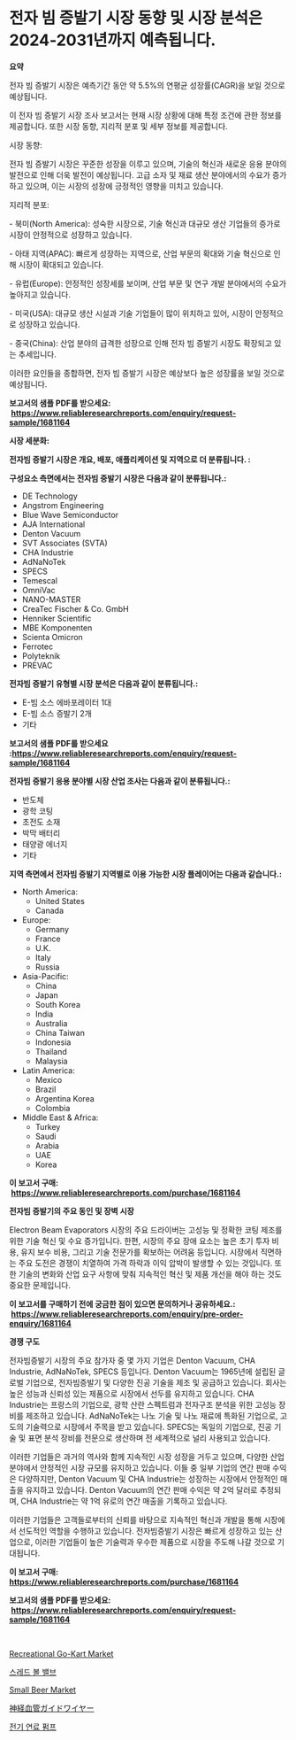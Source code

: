 <p><h1>전자 빔 증발기 시장 동향 및 시장 분석은 2024-2031년까지 예측됩니다.</h1></p><p><strong>요약</strong></p>
<p><p>전자 빔 증발기 시장은 예측기간 동안 약 5.5%의 연평균 성장률(CAGR)을 보일 것으로 예상됩니다.</p><p>이 전자 빔 증발기 시장 조사 보고서는 현재 시장 상황에 대해 특정 조건에 관한 정보를 제공합니다. 또한 시장 동향, 지리적 분포 및 세부 정보를 제공합니다.</p><p>시장 동향:</p><p>전자 빔 증발기 시장은 꾸준한 성장을 이루고 있으며, 기술의 혁신과 새로운 응용 분야의 발전으로 인해 더욱 발전이 예상됩니다. 고급 소자 및 재료 생산 분야에서의 수요가 증가하고 있으며, 이는 시장의 성장에 긍정적인 영향을 미치고 있습니다.</p><p>지리적 분포:</p><p>- 북미(North America): 성숙한 시장으로, 기술 혁신과 대규모 생산 기업들의 증가로 시장이 안정적으로 성장하고 있습니다.</p><p>- 아태 지역(APAC): 빠르게 성장하는 지역으로, 산업 부문의 확대와 기술 혁신으로 인해 시장이 확대되고 있습니다.</p><p>- 유럽(Europe): 안정적인 성장세를 보이며, 산업 부문 및 연구 개발 분야에서의 수요가 높아지고 있습니다.</p><p>- 미국(USA): 대규모 생산 시설과 기술 기업들이 많이 위치하고 있어, 시장이 안정적으로 성장하고 있습니다.</p><p>- 중국(China): 산업 분야의 급격한 성장으로 인해 전자 빔 증발기 시장도 확장되고 있는 추세입니다.</p><p>이러한 요인들을 종합하면, 전자 빔 증발기 시장은 예상보다 높은 성장률을 보일 것으로 예상됩니다.</p></p>
<p><strong>보고서의 샘플 PDF를 받으세요: &nbsp;<a href="https://www.reliableresearchreports.com/enquiry/request-sample/1681164">https://www.reliableresearchreports.com/enquiry/request-sample/1681164</a></strong></p>
<p><strong>시장 세분화:</strong></p>
<p><strong> 전자빔 증발기 시장은 개요, 배포, 애플리케이션 및 지역으로 더 분류됩니다. :</strong></p>
<p><strong>구성요소 측면에서는 전자빔 증발기 시장은 다음과 같이 분류됩니다.:</strong></p>
<p><ul><li>DE Technology</li><li>Angstrom Engineering</li><li>Blue Wave Semiconductor</li><li>AJA International</li><li>Denton Vacuum</li><li>SVT Associates (SVTA)</li><li>CHA Industrie</li><li>AdNaNoTek</li><li>SPECS</li><li>Temescal</li><li>OmniVac</li><li>NANO-MASTER</li><li>CreaTec Fischer & Co. GmbH</li><li>Henniker Scientific</li><li>MBE Komponenten</li><li>Scienta Omicron</li><li>Ferrotec</li><li>Polyteknik</li><li>PREVAC</li></ul></p>
<p><strong> 전자빔 증발기 유형별 시장 분석은 다음과 같이 분류됩니다.:</strong></p>
<p><ul><li>E-빔 소스 에바포레이터 1대</li><li>E-빔 소스 증발기 2개</li><li>기타</li></ul></p>
<p><strong>보고서의 샘플 PDF를 받으세요 :<a href="https://www.reliableresearchreports.com/enquiry/request-sample/1681164">https://www.reliableresearchreports.com/enquiry/request-sample/1681164</a></strong></p>
<p><strong> 전자빔 증발기 응용 분야별 시장 산업 조사는 다음과 같이 분류됩니다.:</strong></p>
<p><ul><li>반도체</li><li>광학 코팅</li><li>초전도 소재</li><li>박막 배터리</li><li>태양광 에너지</li><li>기타</li></ul></p>
<p><strong>지역 측면에서 전자빔 증발기 지역별로 이용 가능한 시장 플레이어는 다음과 같습니다.:</strong></p>
<p><ul>
    <li>
        North America:
        <ul>
            <li>United States</li>
            <li>Canada</li>
        </ul>
    </li>
    <li>
        Europe:
        <ul>
            <li>Germany</li>
            <li>France</li>
            <li>U.K.</li>
            <li>Italy</li>
            <li>Russia</li>
        </ul>
    </li>
    <li>
        Asia-Pacific:
        <ul>
            <li>China</li>
            <li>Japan</li>
            <li>South Korea</li>
            <li>India</li>
            <li>Australia</li>
            <li>China Taiwan</li>
            <li>Indonesia</li>
            <li>Thailand</li>
            <li>Malaysia</li>
        </ul>
    </li>
    <li>
        Latin America:
        <ul>
            <li>Mexico</li>
            <li>Brazil</li>
            <li>Argentina Korea</li>
            <li>Colombia</li>
        </ul>
    </li>
    <li>
        Middle East & Africa:
        <ul>
            <li>Turkey</li>
            <li>Saudi</li>
            <li>Arabia</li>
            <li>UAE</li>
            <li>Korea</li>
        </ul>
    </li>
    </ul></p>
<p><strong>이 보고서 구매: &nbsp;<a href="https://www.reliableresearchreports.com/purchase/1681164">https://www.reliableresearchreports.com/purchase/1681164</a></strong></p>
<p><strong>전자빔 증발기의 주요 동인 및 장벽 시장</strong></p>
<p><p>Electron Beam Evaporators 시장의 주요 드라이버는 고성능 및 정확한 코팅 제조를 위한 기술 혁신 및 수요 증가입니다. 한편, 시장의 주요 장애 요소는 높은 초기 투자 비용, 유지 보수 비용, 그리고 기술 전문가를 확보하는 어려움 등입니다. 시장에서 직면하는 주요 도전은 경쟁이 치열하여 가격 하락과 이익 압박이 발생할 수 있는 것입니다. 또한 기술의 변화와 산업 요구 사항에 맞춰 지속적인 혁신 및 제품 개선을 해야 하는 것도 중요한 문제입니다.</p></p>
<p><strong>이 보고서를 구매하기 전에 궁금한 점이 있으면 문의하거나 공유하세요.: &nbsp;<a href="https://www.reliableresearchreports.com/enquiry/pre-order-enquiry/1681164">https://www.reliableresearchreports.com/enquiry/pre-order-enquiry/1681164</a></strong></p>
<p><strong>경쟁 구도</strong></p>
<p><p>전자빔증발기 시장의 주요 참가자 중 몇 가지 기업은 Denton Vacuum, CHA Industrie, AdNaNoTek, SPECS 등입니다. Denton Vacuum는 1965년에 설립된 글로벌 기업으로, 전자빔증발기 및 다양한 진공 기술을 제조 및 공급하고 있습니다. 회사는 높은 성능과 신뢰성 있는 제품으로 시장에서 선두를 유지하고 있습니다. CHA Industrie는 프랑스의 기업으로, 광학 산란 스펙트럼과 전자구조 분석을 위한 고성능 장비를 제조하고 있습니다. AdNaNoTek는 나노 기술 및 나노 재료에 특화된 기업으로, 고도의 기술력으로 시장에서 주목을 받고 있습니다. SPECS는 독일의 기업으로, 진공 기술 및 표면 분석 장비를 전문으로 생산하며 전 세계적으로 널리 사용되고 있습니다.</p><p>이러한 기업들은 과거의 역사와 함께 지속적인 시장 성장을 거두고 있으며, 다양한 산업 분야에서 안정적인 시장 규모를 유지하고 있습니다. 이들 중 일부 기업의 연간 판매 수익은 다양하지만, Denton Vacuum 및 CHA Industrie는 성장하는 시장에서 안정적인 매출을 유지하고 있습니다. Denton Vacuum의 연간 판매 수익은 약 2억 달러로 추정되며, CHA Industrie는 약 1억 유로의 연간 매출을 기록하고 있습니다.</p><p>이러한 기업들은 고객들로부터의 신뢰를 바탕으로 지속적인 혁신과 개발을 통해 시장에서 선도적인 역할을 수행하고 있습니다. 전자빔증발기 시장은 빠르게 성장하고 있는 산업으로, 이러한 기업들이 높은 기술력과 우수한 제품으로 시장을 주도해 나갈 것으로 기대됩니다.</p></p>
<p><strong>이 보고서 구매: &nbsp; <a href="https://www.reliableresearchreports.com/purchase/1681164">https://www.reliableresearchreports.com/purchase/1681164</a></strong></p>
<p><strong>보고서의 샘플 PDF를 받으세요: &nbsp;<a href="https://www.reliableresearchreports.com/enquiry/request-sample/1681164">https://www.reliableresearchreports.com/enquiry/request-sample/1681164</a></strong><strong></strong></p>
<p>&nbsp;</p>
<p><p><a href="https://mire-aunt-385.notion.site/Insights-into-Recreational-Go-Kart-Market-Size-Analysing-Market-Share-Trends-and-Growth-from-2024-ed0bae94fe08442789998cfec94380f8">Recreational Go-Kart Market</a></p><p><a href="https://medium.com/@elod.85/%EB%82%98%EC%82%AC%EB%B3%BC-%EB%B0%B8%EB%B8%8C-%EC%8B%9C%EC%9E%A5-%EC%8B%9C%EC%9E%A5-%EC%A0%90%EC%9C%A0%EC%9C%A8-%EC%8B%9C%EC%9E%A5-%ED%8A%B8%EB%A0%8C%EB%93%9C-%EA%B7%B8%EB%A6%AC%EA%B3%A0-%EB%AF%B8%EB%9E%98-%EC%84%B1%EC%9E%A5-%ED%83%90%EC%83%89-7e9a4f6e3bee">스레드 볼 밸브</a></p><p><a href="https://view.publitas.com/reportprime-1/small-beer-market-centers-on-aspects-such-as-market-growth-market-share-market-opportunity-and-projected-forecasts-spanning-from-2024-to-2031/">Small Beer Market</a></p><p><a href="https://github.com/ksxzwxabcuynh011/Market-Research-Report-List-1/blob/main/3719053191245.md">神経血管ガイドワイヤー</a></p><p><a href="https://github.com/vskv4779xr1/Market-Research-Report-List-1/blob/main/1609851191091.md">전기 연료 펌프</a></p></p>